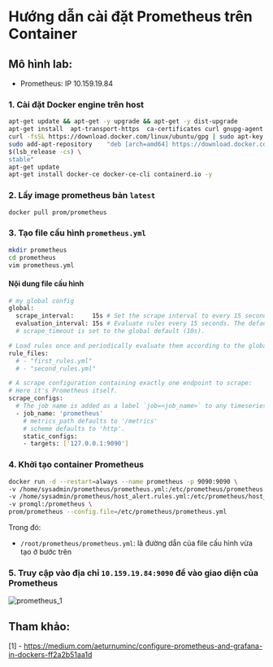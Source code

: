 # Hướng dẫn cài đặt Prometheus trên Container

## Mô hình lab:
 - Prometheus: IP 10.159.19.84

### 1. Cài đặt Docker engine trên host
```sh
apt-get update && apt-get -y upgrade && apt-get -y dist-upgrade
apt-get install  apt-transport-https  ca-certificates curl gnupg-agent software-properties-common
curl -fsSL https://download.docker.com/linux/ubuntu/gpg | sudo apt-key add -
sudo add-apt-repository    "deb [arch=amd64] https://download.docker.com/linux/ubuntu \
$(lsb_release -cs) \
stable"
apt-get update
apt-get install docker-ce docker-ce-cli containerd.io -y
```

### 2. Lấy image prometheus bản `latest`
```sh
docker pull prom/prometheus
```

### 3. Tạo file cấu hình `prometheus.yml`
```sh
mkdir prometheus
cd prometheus
vim prometheus.yml
```

#### Nội dung file cấu hình

```sh
# my global config
global:
  scrape_interval:     15s # Set the scrape interval to every 15 seconds. Default is every 1 minute.
  evaluation_interval: 15s # Evaluate rules every 15 seconds. The default is every 1 minute.
  # scrape_timeout is set to the global default (10s).

# Load rules once and periodically evaluate them according to the global 'evaluation_interval'.
rule_files:
  # - "first_rules.yml"
  # - "second_rules.yml"

# A scrape configuration containing exactly one endpoint to scrape:
# Here it's Prometheus itself.
scrape_configs:
  # The job name is added as a label `job=<job_name>` to any timeseries scraped from this config.
  - job_name: 'prometheus'
    # metrics_path defaults to '/metrics'
    # scheme defaults to 'http'.
    static_configs:
    - targets: ['127.0.0.1:9090']
```

### 4. Khởi tạo container Prometheus
```sh
docker run -d --restart=always --name prometheus -p 9090:9090 \
-v /home/sysadmin/prometheus/prometheus.yml:/etc/prometheus/prometheus.yml \
-v /home/sysadmin/prometheus/host_alert.rules.yml:/etc/prometheus/host_alert.rules.yml \
-v promql:/prometheus \
prom/prometheus --config.file=/etc/prometheus/prometheus.yml
```

Trong đó:
 - `/root/prometheus/prometheus.yml`: là đường dẫn của file cấu hình vừa tạo ở bước trên

### 5. Truy cập vào địa chỉ `10.159.19.84:9090` để vào giao diện của Prometheus
![prometheus_1](../images/prometheus_1.png)

## Tham khảo:

[1] - https://medium.com/aeturnuminc/configure-prometheus-and-grafana-in-dockers-ff2a2b51aa1d